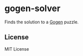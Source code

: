 # gogen-solver
Finds the solution to a [Gogen](http://www.puzzles.grosse.is-a-geek.com/ubergogen.html) puzzle.

## License
MIT License
